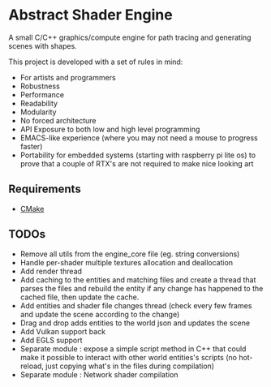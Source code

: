# Abstract Shader Engine
A small C/C++ graphics/compute engine for path tracing and generating scenes with shapes.

This project is developed with a set of rules in mind:
- For artists and programmers
- Robustness
- Performance
- Readability
- Modularity
- No forced architecture
- API Exposure to both low and high level programming
- EMACS-like experience (where you may not need a mouse to progress faster)
- Portability for embedded systems (starting with raspberry pi lite os) to prove that a couple of RTX's are not required to make nice looking art

## Requirements
- [CMake](https://cmake.org/download/)

## TODOs
- Remove all utils from the engine_core file (eg. string conversions)
- Handle per-shader multiple textures allocation and deallocation
- Add render thread
- Add caching to the entities and matching files and create a thread that parses the files and rebuild the entity if any change has happened to the cached file, then update the cache.
- Add entities and shader file changes thread (check every few frames and update the scene according to the change)
- Drag and drop adds entities to the world json and updates the scene
- Add Vulkan support back
- Add EGLS support
- Separate module : expose a simple script method in C++ that could make it possible to interact with other world entities's scripts (no hot-reload, just copying what's in the files during compilation)
- Separate module : Network shader compilation